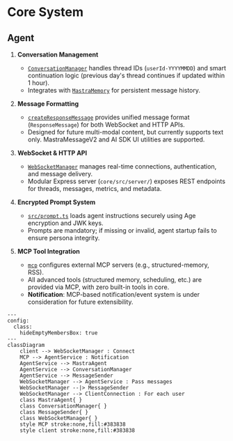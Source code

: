 # Core System

## Agent

1. **Conversation Management**
   - [`ConversationManager`](core/src/conversation.ts) handles thread IDs (`userId-YYYYMMDD`) and smart continuation logic (previous day's thread continues if updated within 1 hour).
   - Integrates with [`MastraMemory`](core/src/conversation.ts) for persistent message history.

2. **Message Formatting**
   - [`createResponseMessage`](core/src/message.ts) provides unified message format (`ResponseMessage`) for both WebSocket and HTTP APIs.
   - Designed for future multi-modal content, but currently supports text only. MastraMessageV2 and AI SDK UI utilities are supported.

3. **WebSocket & HTTP API**
   - [`WebSocketManager`](core/src/websocket.ts) manages real-time connections, authentication, and message delivery.
   - Modular Express server (`core/src/server/`) exposes REST endpoints for threads, messages, metrics, and metadata.

4. **Encrypted Prompt System**
   - [`src/prompt.ts`](core/src/prompt.ts) loads agent instructions securely using Age encryption and JWK keys.
   - Prompts are mandatory; if missing or invalid, agent startup fails to ensure persona integrity.

5. **MCP Tool Integration**
   - [`mcp`](core/src/mastra/mcp.ts) configures external MCP servers (e.g., structured-memory, RSS).
   - All advanced tools (structured memory, scheduling, etc.) are provided via MCP, with zero built-in tools in core.
   - **Notification**: MCP-based notification/event system is under consideration for future extensibility.

```mermaid
---
config:
  class:
    hideEmptyMembersBox: true
---
classDiagram
    client --> WebSocketManager : Connect
    MCP --> AgentService : Notification
    AgentService --> MastraAgent
    AgentService --> ConversationManager
    AgentService --> MessageSender
    WebSocketManager --> AgentService : Pass messages
    WebSocketManager --|> MessageSender
    WebSocketManager --> ClientConnection : For each user
    class MastraAgent{ }
    class ConversationManager{ }
    class MessageSender{ }
    class WebSocketManager{ }
    style MCP stroke:none,fill:#383838
    style client stroke:none,fill:#383838
```
